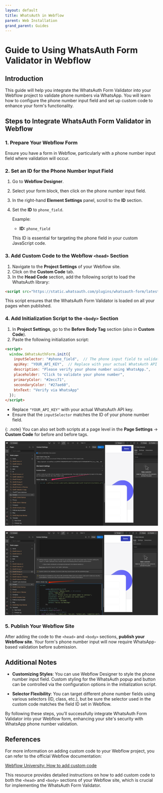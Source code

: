 ```yaml
---
layout: default
title: WhatsAuth in Webflow
parent: Web Installation
grand_parent: Guides
---
```


# Guide to Using WhatsAuth Form Validator in Webflow

## Introduction

This guide will help you integrate the WhatsAuth Form Validator into your Webflow project to validate phone numbers via WhatsApp. You will learn how to configure the phone number input field and set up custom code to enhance your form's functionality.

## Steps to Integrate WhatsAuth Form Validator in Webflow

### 1. **Prepare Your Webflow Form**

Ensure you have a form in Webflow, particularly with a phone number input field where validation will occur.

### 2. **Set an ID for the Phone Number Input Field**

1. Go to **Webflow Designer**.
2. Select your form block, then click on the phone number input field.
3. In the right-hand **Element Settings** panel, scroll to the **ID** section.
4. Set the **ID** to `phone_field`.

   Example:
   - **ID:** `phone_field`
   
   This ID is essential for targeting the phone field in your custom JavaScript code.

### 3. **Add Custom Code to the Webflow `<head>` Section**

1. Navigate to the **Project Settings** of your Webflow site.
2. Click on the **Custom Code** tab.
3. In the **Head Code** section, add the following script to load the WhatsAuth library:

```html
<script src="https://static.whatsauth.com/plugins/whatsauth-form/latest/validator.js"></script>
```

This script ensures that the WhatsAuth Form Validator is loaded on all your pages when published.

### 4. **Add Initialization Script to the `<body>` Section**

1. In **Project Settings**, go to the **Before Body Tag** section (also in **Custom Code**).
2. Paste the following initialization script:

```html
<script>
  window.$WhatsAuthForm.init({
    inputSelector: "#phone_field",  // The phone input field to validate
    apiKey: "YOUR_API_KEY",  // Replace with your actual WhatsAuth API key
    description: "Please verify your phone number using WhatsApp.",
    placeholder: "Click to validate your phone number",
    primaryColor: "#2ecc71",
    secondaryColor: "#27ae60",
    btnText: "Verify via WhatsApp"
  });
</script>
```

- Replace `"YOUR_API_KEY"` with your actual WhatsAuth API key.
- Ensure that the `inputSelector` matches the ID of your phone number field.

{: .note}
You can also set both scripts at a page level in the **Page Settings** -> **Custom Code** for before </head> and before </body> tags.

![Webflow Page Settings](../../assets/images/web-installation/webflow-head-script.png)

![Webflow Page Settings](../../assets/images/web-installation/webflow-body-script.png)



### 5. **Publish Your Webflow Site**

After adding the code to the `<head>` and `<body>` sections, **publish your Webflow site**. Your form's phone number input will now require WhatsApp-based validation before submission.

## Additional Notes

- **Customizing Styles**: You can use Webflow Designer to style the phone number input field. Custom styling for the WhatsAuth popup and button can be controlled via the configuration options in the initialization script.
  
- **Selector Flexibility**: You can target different phone number fields using various selectors (ID, class, etc.), but be sure the selector used in the custom code matches the field ID set in Webflow.

By following these steps, you’ll successfully integrate WhatsAuth Form Validator into your Webflow form, enhancing your site's security with WhatsApp phone number validation.


## References

For more information on adding custom code to your Webflow project, you can refer to the official Webflow documentation:

[Webflow University: How to add custom code](https://university.webflow.com/lesson/custom-code-in-the-head-and-body-tags)

This resource provides detailed instructions on how to add custom code to both the `<head>` and `<body>` sections of your Webflow site, which is crucial for implementing the WhatsAuth Form Validator.



